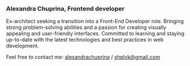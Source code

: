 ### Alexandra Chuprina, Frontend developer

Ex-architect seeking a transition into a Front-End Developer role. Bringing strong problem-solving abilities and a passion for creating visually appealing and user-friendly interfaces. Committed to learning and staying up-to-date with the latest technologies and best practices in web development.

Feel free to contact me: [alexandrachuprina](https://t.me/alexandrachuprina) / shplvk@gmail.com

